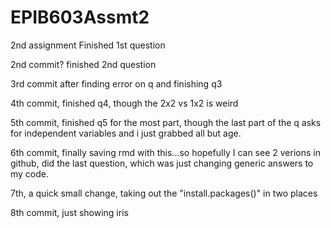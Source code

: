 # EPIB603Assmt2
2nd assignment
Finished 1st question

2nd commit?
finished 2nd question

3rd commit after finding error on q and finishing q3

4th commit, finished q4, though the 2x2 vs 1x2 is weird

5th commit, finished q5 for the most part, though the last part of the q asks for independent variables and i just grabbed all but age. 

6th commit, finally saving rmd with this...so hopefully I can see 2 verions in github, did the last question, which was just changing generic answers to my code. 

7th, a quick small change, taking out the "install.packages()" in two places

8th commit, just showing iris